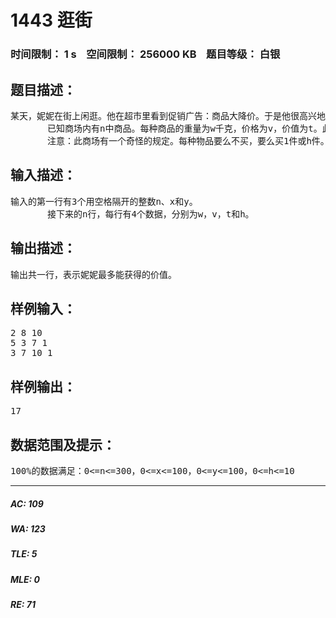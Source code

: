 # 1443 逛街   
### 时间限制： 1 s&nbsp;&nbsp;&nbsp;&nbsp;空间限制： 256000 KB&nbsp;&nbsp;&nbsp;&nbsp;题目等级： 白银  
## 题目描述：  

<pre>
某天，妮妮在街上闲逛。他在超市里看到促销广告：商品大降价。于是他很高兴地拿着篮子购物去了。
       已知商场内有n中商品。每种商品的重量为w千克，价格为v，价值为t。此种商品有h件。
       注意：此商场有一个奇怪的规定。每种物品要么不买，要么买1件或h件。妮妮带了y元。妮妮最多能扛x千克的物品。请帮妮妮求出他最多能获得的价值。（不允许抢劫）
</pre>
  
  
## 输入描述：  

<pre>
输入的第一行有3个用空格隔开的整数n、x和y。
       接下来的n行，每行有4个数据，分别为w，v，t和h。
</pre>
  
  
## 输出描述：  

<pre>
输出共一行，表示妮妮最多能获得的价值。
</pre>
  
  
## 样例输入：  

<pre>
2 8 10
5 3 7 1
3 7 10 1
</pre>
  
  
## 样例输出：  

<pre>
17
</pre>
  
  
## 数据范围及提示：  

<pre>
100%的数据满足：0<=n<=300，0<=x<=100，0<=y<=100，0<=h<=10
</pre>
  
  
***  

##### AC: 109  
##### WA: 123  
##### TLE: 5  
##### MLE: 0  
##### RE: 71  
